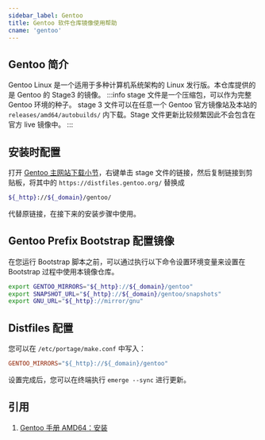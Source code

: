```yaml
---
sidebar_label: Gentoo
title: Gentoo 软件仓库镜像使用帮助
cname: 'gentoo'
---
```


## Gentoo 简介

Gentoo Linux 是一个适用于多种计算机系统架构的 Linux 发行版。本仓库提供的是 Gentoo 的 Stage3 的镜像。
:::info
stage 文件是一个压缩包，可以作为完整 Gentoo 环境的种子。
stage 3 文件可以在任意一个 Gentoo 官方镜像站及本站的 `releases/amd64/autobuilds/` 内下载。Stage 文件更新比较频繁因此不会包含在官方 live 镜像中。
:::

## 安装时配置
打开 [Gentoo 主网站下载小节](https://www.gentoo.org/downloads/#other-arches)，右键单击 stage 文件的链接，然后复制链接到剪贴板，将其中的
`https://distfiles.gentoo.org/` 替换成
```bash varcode
${_http}://${_domain}/gentoo/
```
代替原链接，在接下来的安装步骤中使用。

## Gentoo Prefix Bootstrap 配置镜像
在您运行 Bootstrap 脚本之前，可以通过执行以下命令设置环境变量来设置在 Bootstrap 过程中使用本镜像仓库。
```bash varcode
export GENTOO_MIRRORS="${_http}://${_domain}/gentoo"
export SNAPSHOT_URL="${_http}://${_domain}/gentoo/snapshots"
export GNU_URL="${_http}://mirror/gnu"
```

## Distfiles 配置
您可以在 `/etc/portage/make.conf` 中写入：
```conf varcode
GENTOO_MIRRORS="${_http}://${_domain}/gentoo"
```
设置完成后，您可以在终端执行 `emerge --sync` 进行更新。

## 引用
1. [Gentoo 手册 AMD64：安装](https://wiki.gentoo.org/wiki/Handbook:AMD64/Full/Installation/zh-cn)
